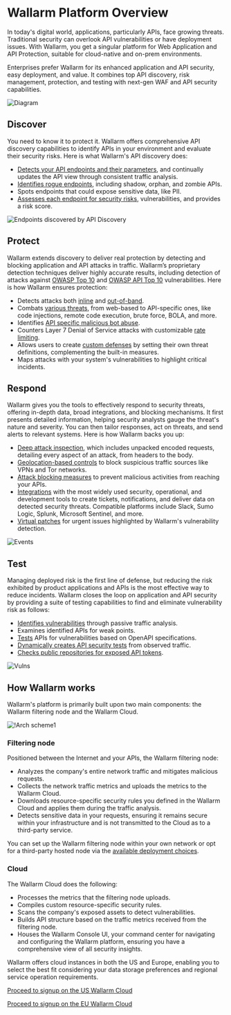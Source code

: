 # Wallarm Platform Overview

In today's digital world, applications, particularly APIs, face growing threats. Traditional security can overlook API vulnerabilities or have deployment issues. With Wallarm, you get a singular platform for Web Application and API Protection, suitable for cloud-native and on-prem environments.

Enterprises prefer Wallarm for its enhanced application and API security, easy deployment, and value. It combines top API discovery, risk management, protection, and testing with next-gen WAF and API security capabilities.

![Diagram](../images/about-wallarm-waf/overview/wallarm-features.png)

## Discover

You need to know it to protect it. Wallarm offers comprehensive API discovery capabilities to identify APIs in your environment and evaluate their security risks. Here is what Wallarm's API discovery does:

* [Detects your API endpoints and their parameters](../api-discovery/overview.md), and continually updates the API view through consistent traffic analysis.
* [Identifies rogue endpoints](../api-discovery/rogue-api.md), including shadow, orphan, and zombie APIs.
* Spots endpoints that could expose sensitive data, like PII.
* [Assesses each endpoint for security risks](../api-discovery/risk-score.md), vulnerabilities, and provides a risk score.

![Endpoints discovered by API Discovery](../images/about-wallarm-waf/api-discovery/discovered-api-endpoints.png)

## Protect

Wallarm extends discovery to deliver real protection by detecting and blocking application and API attacks in traffic. Wallarm’s proprietary detection techniques deliver highly accurate results, including detection of attacks against [OWASP Top 10](https://owasp.org/www-project-top-ten/) and [OWASP API Top 10](https://owasp.org/www-project-api-security/) vulnerabilities. Here is how Wallarm ensures protection:

* Detects attacks both [inline](../installation/inline/overview.md) and [out-of-band](../installation/oob/overview.md).
* Combats [various threats](../attacks-vulns-list.md), from web-based to API-specific ones, like code injections, remote code execution, brute force, BOLA, and more.
* Identifies [API specific malicious bot abuse](api-abuse-prevention.md).
* Counters Layer 7 Denial of Service attacks with customizable [rate limiting](../user-guides/rules/rate-limiting.md).
* Allows users to create [custom defenses](../user-guides/rules/regex-rule.md) by setting their own threat definitions, complementing the built-in measures.
* Maps attacks with your system's vulnerabilities to highlight critical incidents.

## Respond

Wallarm gives you the tools to effectively respond to security threats, offering in-depth data, broad integrations, and blocking mechanisms. It first presents detailed information, helping security analysts gauge the threat's nature and severity. You can then tailor responses, act on threats, and send alerts to relevant systems. Here is how Wallarm backs you up:

* [Deep attack inspection](../user-guides/events/check-attack.md), which includes unpacked encoded requests, detailing every aspect of an attack, from headers to the body.
* [Geolocation-based controls](../user-guides/ip-lists/overview.md) to block suspicious traffic sources like VPNs and Tor networks.
* [Attack blocking measures](../admin-en/configure-wallarm-mode.md#available-filtration-modes) to prevent malicious activities from reaching your APIs.
* [Integrations](../user-guides/settings/integrations/integrations-intro.md) with the most widely used security, operational, and development tools to create tickets, notifications, and deliver data on detected security threats. Compatible platforms include Slack, Sumo Logic, Splunk, Microsoft Sentinel, and more.
* [Virtual patches](../user-guides/rules/vpatch-rule.md) for urgent issues highlighted by Wallarm's vulnerability detection.

![Events](../images/about-wallarm-waf/overview/events-with-attacks.png)

## Test

Managing deployed risk is the first line of defense, but reducing the risk exhibited by product applications and APIs is the most effective way to reduce incidents. Wallarm closes the loop on application and API security by providing a suite of testing capabilities to find and eliminate vulnerability risk as follows:

* [Identifies vulnerabilities](../user-guides/vulnerabilities.md) through passive traffic analysis.
* Examines identified APIs for weak points.
* [Tests](../fast/openapi-security-testing.md) APIs for vulnerabilities based on OpenAPI specifications.
* [Dynamically creates API security tests](../vulnerability-detection/active-threat-verification/overview.md) from observed traffic.
* [Checks public repositories for exposed API tokens](../about-wallarm/api-leaks.md).

![Vulns](../images/about-wallarm-waf/overview/vulnerabilities.png)

## How Wallarm works

Wallarm's platform is primarily built upon two main components: the Wallarm filtering node and the Wallarm Cloud.

![!Arch scheme1](../images/about-wallarm-waf/overview/filtering-node-cloud.png)

### Filtering node

Positioned between the Internet and your APIs, the Wallarm filtering node:

* Analyzes the company's entire network traffic and mitigates malicious requests.
* Collects the network traffic metrics and uploads the metrics to the Wallarm Cloud.
* Downloads resource-specific security rules you defined in the Wallarm Cloud and applies them during the traffic analysis.
* Detects sensitive data in your requests, ensuring it remains secure within your infrastructure and is not transmitted to the Cloud as to a third-party service.

You can set up the Wallarm filtering node within your own network or opt for a third-party hosted node via the [available deployment choices](../installation/supported-deployment-options.md).

### Cloud

The Wallarm Cloud does the following:

* Processes the metrics that the filtering node uploads.
* Compiles custom resource-specific security rules.
* Scans the company's exposed assets to detect vulnerabilities.
* Builds API structure based on the traffic metrics received from the filtering node.
* Houses the Wallarm Console UI, your command center for navigating and configuring the Wallarm platform, ensuring you have a comprehensive view of all security insights.

Wallarm offers cloud instances in both the US and Europe, enabling you to select the best fit considering your data storage preferences and regional service operation requirements.

[Proceed to signup on the US Wallarm Cloud](https://us1.my.wallarm.com/signup)

[Proceed to signup on the EU Wallarm Cloud](https://my.wallarm.com/signup)
